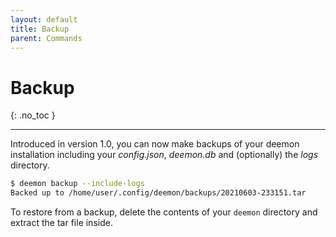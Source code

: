 ```yaml
---
layout: default
title: Backup
parent: Commands
---
```


# Backup
{: .no_toc }

---

Introduced in version 1.0, you can now make backups of your deemon installation including your _config.json_, _deemon.db_ and (optionally) the _logs_ directory.

```bash
$ deemon backup --include-logs
Backed up to /home/user/.config/deemon/backups/20210603-233151.tar
```

To restore from a backup, delete the contents of your `deemon` directory and extract the tar file inside.

